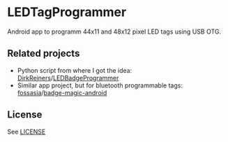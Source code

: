 # LEDTagProgrammer

Android app to programm 44x11 and 48x12 pixel LED tags using USB OTG.

## Related projects

- Python script from where I got the idea: [DirkReiners](https://github.com/DirkReiners)/[LEDBadgeProgrammer](https://github.com/DirkReiners/LEDBadgeProgrammer)
- Similar app project, but for bluetooth programmable tags: [fossasia](https://github.com/fossasia)/[badge-magic-android](https://github.com/fossasia/badge-magic-android)

## License

See [LICENSE](LICENSE)
